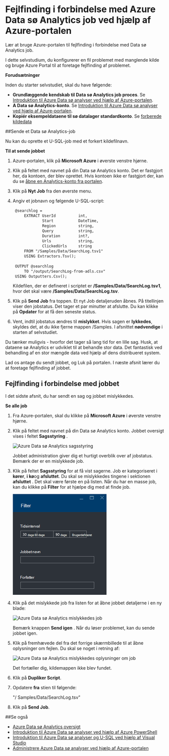 <properties 
   pageTitle="Fejlfinding i forbindelse med Azure Data sø Analytics job portalen til Azure | Azure" 
   description="Lær at bruge Azure-portalen til fejlfinding i forbindelse med Data sø Analytics job. " 
   services="data-lake-analytics" 
   documentationCenter="" 
   authors="edmacauley" 
   manager="jhubbard" 
   editor="cgronlun"/>
 
<tags
   ms.service="data-lake-analytics"
   ms.devlang="na"
   ms.topic="article"
   ms.tgt_pltfrm="na"
   ms.workload="big-data" 
   ms.date="05/16/2016"
   ms.author="edmaca"/>

# <a name="troubleshoot-azure-data-lake-analytics-jobs-using-azure-portal"></a>Fejlfinding i forbindelse med Azure Data sø Analytics job ved hjælp af Azure-portalen

Lær at bruge Azure-portalen til fejlfinding i forbindelse med Data sø Analytics job.

I dette selvstudium, du konfigurerer en fil problemet med manglende kilde og bruge Azure Portal til at foretage fejlfinding af problemet.

**Forudsætninger**

Inden du starter selvstudiet, skal du have følgende:

- **Grundlæggende kendskab til Data sø Analytics job proces**. Se [Introduktion til Azure Data sø analyser ved hjælp af Azure-portalen](data-lake-analytics-get-started-portal.md).
- **A Data sø Analytics-konto**. Se [Introduktion til Azure Data sø analyser ved hjælp af Azure-portalen](data-lake-analytics-get-started-portal.md#create-adl-analytics-account).
- **Kopiér eksempeldataene til sø datalager standardkonto**.  Se [forberede kildedata](data-lake-analytics-get-started-portal.md#prepare-source-data)

##<a name="submit-a-data-lake-analytics-job"></a>Sende et Data sø Analytics-job

Nu kan du oprette et U-SQL-job med et forkert kildefilnavn.  

**Til at sende jobbet**

1. Azure-portalen, klik på **Microsoft Azure** i øverste venstre hjørne.
2. Klik på feltet med navnet på din Data sø Analytics konto.  Det er fastgjort her, da kontoen, der blev oprettet.
Hvis kontoen ikke er fastgjort der, kan du se [åbne en Analytics-konto fra portalen](data-lake-analytics-manage-use-portal.md#access-adla-account).
3. Klik på **Nyt Job** fra den øverste menu.
4. Angiv et jobnavn og følgende U-SQL-script:

        @searchlog =
            EXTRACT UserId          int,
                    Start           DateTime,
                    Region          string,
                    Query           string,
                    Duration        int?,
                    Urls            string,
                    ClickedUrls     string
            FROM "/Samples/Data/SearchLog.tsv1"
            USING Extractors.Tsv();
        
        OUTPUT @searchlog   
            TO "/output/SearchLog-from-adls.csv"
        USING Outputters.Csv();

    Kildefilen, der er defineret i scriptet er **/Samples/Data/SearchLog.tsv1**, hvor det skal være **/Samples/Data/SearchLog.tsv**.
     
5. Klik på **Send Job** fra toppen. Et nyt Job detaljeruden åbnes. På titellinjen viser den jobstatus. Det tager et par minutter at afslutte. Du kan klikke på **Opdater** for at få den seneste status.
6. Vent, indtil jobstatus ændres til **mislykket**.  Hvis sagen er **lykkedes**, skyldes det, at du ikke fjerne mappen /Samples. I afsnittet **nødvendige** i starten af selvstudiet.

Du tænker muligvis - hvorfor det tager så lang tid for en lille sag.  Husk, at dataene sø Analytics er udviklet til at behandle stor data.  Det fantastisk ved behandling af en stor mængde data ved hjælp af dens distribueret system.

Lad os antage du sendt jobbet, og Luk på portalen.  I næste afsnit lærer du at foretage fejlfinding af jobbet.


## <a name="troubleshoot-the-job"></a>Fejlfinding i forbindelse med jobbet

I det sidste afsnit, du har sendt en sag og jobbet mislykkedes.  

**Se alle job**

1. Fra Azure-portalen, skal du klikke på **Microsoft Azure** i øverste venstre hjørne.
2. Klik på feltet med navnet på din Data sø Analytics konto.  Jobbet oversigt vises i feltet **Sagsstyring** .

    ![Azure Data sø Analytics sagsstyring](./media/data-lake-analytics-monitor-and-troubleshoot-tutorial/data-lake-analytics-job-management.png)
    
    Jobbet administration giver dig et hurtigt overblik over af jobstatus. Bemærk der er en mislykkede job.
   
3. Klik på feltet **Sagsstyring** for at få vist sagerne. Job er kategoriseret i **kører**, **i kø**og **afsluttet**. Du skal se mislykkedes tingene i sektionen **afsluttet** . Det skal være første en på listen. Når du har en masse job, kan du klikke på **Filter** for at hjælpe dig med at finde job.

    ![Azure Data sø Analytics filtrere job](./media/data-lake-analytics-monitor-and-troubleshoot-tutorial/data-lake-analytics-filter-jobs.png)

4. Klik på det mislykkede job fra listen for at åbne jobbet detaljerne i en ny blade:

    ![Azure Data sø Analytics mislykkedes job](./media/data-lake-analytics-monitor-and-troubleshoot-tutorial/data-lake-analytics-failed-job.png)
    
    Bemærk knappen **Send igen** . Når du løser problemet, kan du sende jobbet igen.

5. Klik på fremhævede del fra det forrige skærmbillede til at åbne oplysninger om fejlen.  Du skal se noget i retning af:

    ![Azure Data sø Analytics mislykkedes oplysninger om job](./media/data-lake-analytics-monitor-and-troubleshoot-tutorial/data-lake-analytics-failed-job-details.png)

    Det fortæller dig, kildemappen ikke blev fundet.
    
6. Klik på **Dupliker Script**.
7. Opdatere **fra** stien til følgende:

    "/ Samples/Data/SearchLog.tsv"

8. Klik på **Send Job**.


##<a name="see-also"></a>Se også

- [Azure Data sø Analytics oversigt](data-lake-analytics-overview.md)
- [Introduktion til Azure Data sø analyser ved hjælp af Azure PowerShell](data-lake-analytics-get-started-powershell.md)
- [Introduktion til Azure Data sø analyser og U-SQL ved hjælp af Visual Studio](data-lake-analytics-u-sql-get-started.md)
- [Administrere Azure Data sø analyser ved hjælp af Azure-portalen](data-lake-analytics-manage-use-portal.md)





